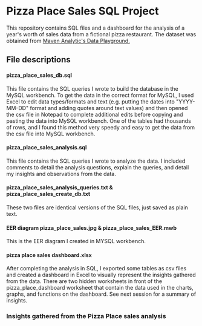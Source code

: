 # Pizza Place Sales SQL Project 

This repository contains SQL files and a dashboard for the analysis of a year's worth of sales data from a fictional pizza restaurant. The dataset was obtained from [Maven Analytic's Data Playground.](https://app.mavenanalytics.io/datasets?order=-fields.dateUpdated)

## File descriptions

#### pizza_place_sales_db.sql

This file contains the SQL queries I wrote to build the database in the MySQL workbench. To get the data in the correct format for MySQL, I used Excel to edit data types/formats and text (e.g. putting the dates into "YYYY-MM-DD" format and adding quotes around text values) and then opened the csv file in Notepad to complete additional edits before copying and pasting the data into MySQL workbench. One of the tables had thousands of rows, and I found this method very speedy and easy to get the data from the csv file into MySQL workbench. 

#### pizza_place_sales_analysis.sql

This file contains the SQL queries I wrote to analyze the data. I included comments to detail the analysis questions, explain the queries, and detail my insights and observations from the data. 

#### pizza_place_sales_analysis_queries.txt & pizza_place_sales_create_db.txt

These two files are identical versions of the SQL files, just saved as plain text. 

#### EER diagram pizza_place_sales.jpg & pizza_place_sales_EER.mwb

This is the EER diagram I created in MYSQL workbench. 

#### pizza place sales dashboard.xlsx

After completing the analysis in SQL, I exported some tables as csv files and created a dashboard in Excel to visually represent the insights gathered from the data. There are two hidden worksheets in front of the pizza_place_dashboard worksheet that contain the data used in the charts, graphs, and functions on the dashboard. See next session for a summary of insights. 

### Insights gathered from the Pizza Place sales analysis

